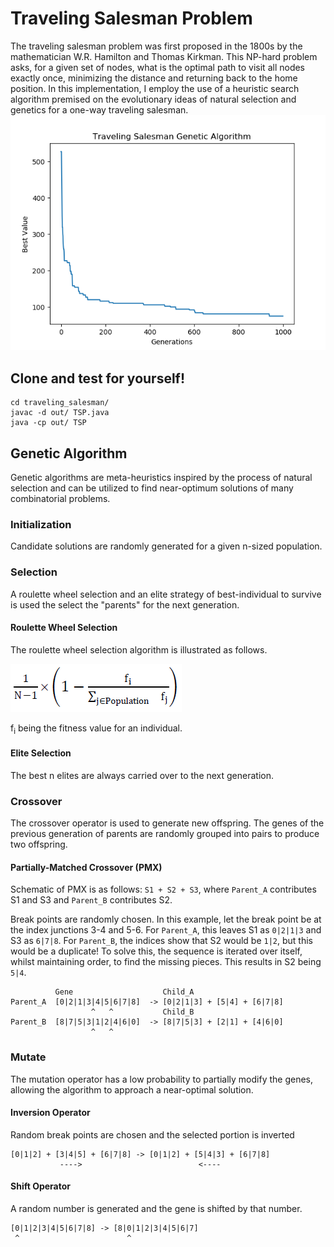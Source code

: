 # Traveling Salesman Problem
The traveling salesman problem was first proposed in the 1800s by the mathematician W.R. Hamilton and Thomas Kirkman. This NP-hard problem asks, for a given set of nodes, what is the optimal path to visit all nodes exactly once, minimizing the distance and returning back to the home position. In this implementation, I employ the use of a heuristic search algorithm premised on the evolutionary ideas of natural selection and genetics for a one-way traveling salesman.
![TSP-GA Results](/images/Figure_1.png)

## Clone and test for yourself!

    cd traveling_salesman/
    javac -d out/ TSP.java
    java -cp out/ TSP

## Genetic Algorithm
Genetic algorithms are meta-heuristics inspired by the process of natural selection and can be utilized to find near-optimum solutions of many combinatorial problems.

### Initialization
Candidate solutions are randomly generated for a given n-sized population.

### Selection
A roulette wheel selection and an elite strategy of best-individual to survive is used the select the "parents" for the next generation.

#### Roulette Wheel Selection
The roulette wheel selection algorithm is illustrated as follows.

![roulette algorithm](/images/roulette_formula.png)

f<sub>i</sub> being the fitness value for an individual.

#### Elite Selection
The best n elites are always carried over to the next generation.

### Crossover
The crossover operator is used to generate new offspring. The genes of the previous generation of parents are randomly grouped into pairs to produce two offspring.

#### Partially-Matched Crossover (PMX)
Schematic of PMX is as follows: `S1 + S2 + S3`, where `Parent_A` contributes S1 and S3 and `Parent_B` contributes S2.

Break points are randomly chosen. In this example, let the break point be at the index junctions 3-4 and 5-6.
For `Parent_A`, this leaves S1 as `0|2|1|3` and S3 as `6|7|8`.
For `Parent_B`, the indices show that S2 would be `1|2`, but this would be a duplicate! To solve this, the sequence is iterated over itself, whilst maintaining order, to find the missing pieces. This results in S2 being `5|4`.

              Gene                    Child_A
    Parent_A  [0|2|1|3|4|5|6|7|8]  -> [0|2|1|3] + [5|4] + [6|7|8]
                      ^   ^           Child_B
    Parent_B  [8|7|5|3|1|2|4|6|0]  -> [8|7|5|3] + [2|1] + [4|6|0]
                      ^   ^

### Mutate
The mutation operator has a low probability to partially modify the genes, allowing the algorithm to approach a near-optimal solution.

#### Inversion Operator
Random break points are chosen and the selected portion is inverted

    [0|1|2] + [3|4|5] + [6|7|8] -> [0|1|2] + [5|4|3] + [6|7|8]
               ---->                          <---- 

#### Shift Operator
A random number is generated and the gene is shifted by that number.

    [0|1|2|3|4|5|6|7|8] -> [8|0|1|2|3|4|5|6|7]
     ^                        ^

